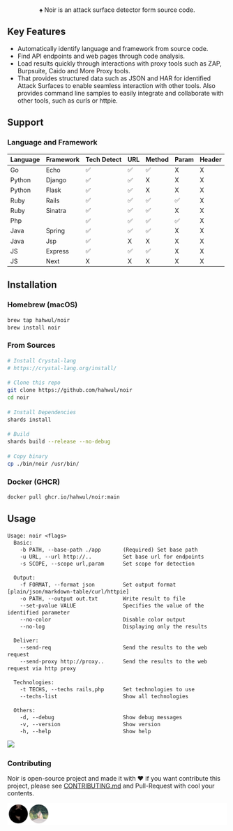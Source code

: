 <div align="center">
  <img src="https://github.com/hahwul/noir/assets/13212227/d4e3d075-9cb0-4ca2-b577-958bfab6ca59" alt="" width="600px;">
  <p>♠️ Noir is an attack surface detector form source code.</p>
</div>

## Key Features
- Automatically identify language and framework from source code.
- Find API endpoints and web pages through code analysis.
- Load results quickly through interactions with proxy tools such as ZAP, Burpsuite, Caido and More Proxy tools.
- That provides structured data such as JSON and HAR for identified Attack Surfaces to enable seamless interaction with other tools. Also provides command line samples to easily integrate and collaborate with other tools, such as curls or httpie.

## Support
### Language and Framework

| Language | Framework | Tech Detect | URL | Method | Param | Header |
|----------|-----------|-------------|-----|--------|-------|--------|
| Go       | Echo      | ✅           | ✅   | ✅      | X     | X      |
| Python   | Django    | ✅           | ✅   | X      | X     | X      |
| Python   | Flask     | ✅           | ✅   | X      | X     | X      |
| Ruby     | Rails     | ✅           | ✅   | ✅      | ✅     | X      |
| Ruby     | Sinatra   | ✅           | ✅   | ✅      | X     | X      |
| Php      |           | ✅           | ✅   | ✅      | ✅     | X      |
| Java     | Spring    | ✅           | ✅   | ✅      | X     | X      |
| Java     | Jsp       | ✅           | X   | X      | X     | X      |
| JS       | Express   | ✅           | ✅   | ✅      | X     | X      |
| JS       | Next      | X           | X   | X      | X     | X      |

## Installation
### Homebrew (macOS)
```bash
brew tap hahwul/noir
brew install noir
```

### From Sources
```bash
# Install Crystal-lang
# https://crystal-lang.org/install/

# Clone this repo
git clone https://github.com/hahwul/noir
cd noir

# Install Dependencies
shards install

# Build
shards build --release --no-debug

# Copy binary
cp ./bin/noir /usr/bin/
```

### Docker (GHCR)
```bash
docker pull ghcr.io/hahwul/noir:main
```

## Usage
```
Usage: noir <flags>
  Basic:
    -b PATH, --base-path ./app       (Required) Set base path
    -u URL, --url http://..          Set base url for endpoints
    -s SCOPE, --scope url,param      Set scope for detection

  Output:
    -f FORMAT, --format json         Set output format [plain/json/markdown-table/curl/httpie]
    -o PATH, --output out.txt        Write result to file
    --set-pvalue VALUE               Specifies the value of the identified parameter
    --no-color                       Disable color output
    --no-log                         Displaying only the results

  Deliver:
    --send-req                       Send the results to the web request
    --send-proxy http://proxy..      Send the results to the web request via http proxy

  Technologies:
    -t TECHS, --techs rails,php      Set technologies to use
    --techs-list                     Show all technologies

  Others:
    -d, --debug                      Show debug messages
    -v, --version                    Show version
    -h, --help                       Show help
```

![](https://github.com/hahwul/noir/assets/13212227/2f85a5fc-1870-42f4-804b-3d7f53230f03)

### Contributing
Noir is open-source project and made it with ❤️ 
if you want contribute this project, please see [CONTRIBUTING.md](./CONTRIBUTING.md) and Pull-Request with cool your contents.

![](./CONTRIBUTORS.svg)

